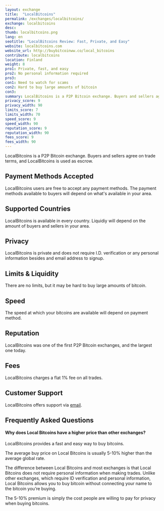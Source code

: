 ```yaml
---
layout: exchange
title:  "LocalBitcoins"
permalink: /exchanges/localbitcoins/
exchange: localbitcoins
desc: 
thumb: localbitcoins.png
lang: en
seotitle: "LocalBitcoins Review: Fast, Private, and Easy"
website: localbitcoins.com
website_url: http://buybitcoinww.co/local_bitcoins
contribute: localbitcoins
location: Finland
weight: 8
pro1: Private, fast, and easy
pro2: No personal information required
pro3: 
con1: Need to watch for scams
con2: Hard to buy large amounts of bitcoin
con3:
summary: LocalBitcoins is a P2P Bitcoin exchange. Buyers and sellers agree on trade terms, and LocalBitcoins is used as escrow. 
privacy_score: 9
privacy_width: 90
limits_score: 7
limits_width: 70
speed_score: 9
speed_width: 90
reputation_score: 9
reputation_width: 90
fees_score: 9
fees_width: 90
---
```

LocalBitcoins is a P2P Bitcoin exchange. Buyers and sellers agree on trade terms, and LocalBitcoins is used as escrow. 

## Payment Methods Accepted
LocalBitcoins users are free to accept any payment methods. The payment methods available to buyers will depend on what's available in your area. 

## Supported Countries
LocalBitcoins is available in every country. Liquidiy will depend on the amount of buyers and sellers in your area. 

## Privacy
LocalBitcoins is private and does not require I.D. verification or any personal information besides and email address to signup. 
 

## Limits & Liquidity
There are no limits, but it may be hard to buy large amounts of bitcoin. 

## Speed
The speed at which your bitcoins are available will depend on payment method. 

## Reputation
LocalBitcoins was one of the first P2P Bitcoin exchanges, and the largest one today. 

## Fees
LocalBitcoins charges a flat 1% fee on all trades. 

## Customer Support
LocalBitcoins offers support via [email](https://localbitcoins.com/support/request/?indicator=4). 

## Frequently Asked Questions

#### Why does Local Bitcoins have a higher price than other exchanges?

LocalBitcoins provides a fast and easy way to buy bitcoins. 

The average buy price on Local Bitcoins is usually 5-10% higher than the average global rate. 

The difference between Local Bitcoins and most exchanges is that Local Bitcoins does not require personal information when making trades. Unlike other exchanges, which require ID verification and personal information, Local Bitcoins allows you to buy bitcoin without connecting your name to the bitcoin you’re buying. 

The 5-10% premium is simply the cost people are willing to pay for privacy when buying bitcoins. 


